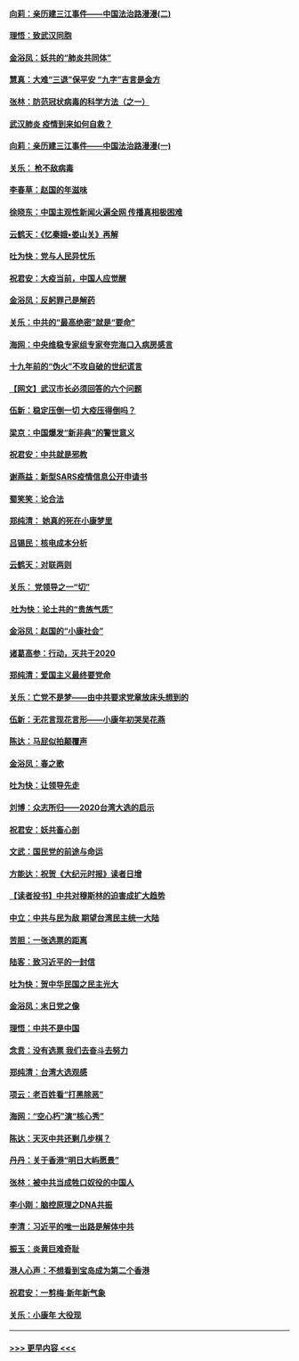 #### [向莉：亲历建三江事件——中国法治路漫漫(二)](../pages/nsc993/n11829102.md?t=01301931) 
#### [理悟：致武汉同胞](../pages/nsc993/n11831522.md?t=01301931) 
#### [金浴凤：妖共的“肺炎共同体”](../pages/nsc993/n11829448.md?t=01301931) 
#### [慧真：大难“三退”保平安 “九字”吉言是金方](../pages/nsc993/n11829501.md?t=01301931) 
#### [张林：防范冠状病毒的科学方法（之一）](../pages/nsc993/n11828618.md?t=01301931) 
#### [武汉肺炎 疫情到来如何自救？](../pages/nsc993/n11827632.md?t=01301931) 
#### [向莉：亲历建三江事件——中国法治路漫漫(一)](../pages/nsc993/n11827190.md?t=01301931) 
#### [关乐： 枪不敌病毒](../pages/nsc993/n11826746.md?t=01301931) 
#### [李春草：赵国的年滋味](../pages/nsc993/n11826321.md?t=01301931) 
#### [徐晓东：中国主观性新闻火遍全网 传播真相极困难](../pages/nsc993/n11826508.md?t=01301931) 
#### [云鹤天：《忆秦娥▪娄山关》再解](../pages/nsc993/n11824682.md?t=01301931) 
#### [吐为快：党与人民异忧乐](../pages/nsc993/n11824660.md?t=01301931) 
#### [祝君安：大疫当前，中国人应觉醒](../pages/nsc993/n11821946.md?t=01301931) 
#### [金浴凤：反躬罪己是解药](../pages/nsc993/n11820280.md?t=01301931) 
#### [关乐：中共的“最高绝密”就是“要命”](../pages/nsc993/n11816946.md?t=01301931) 
#### [海网：中央维稳专家组专家夸完海口入病房感言](../pages/nsc993/n11815138.md?t=01301931) 
#### [十九年前的“伪火”不攻自破的世纪谎言](../pages/nsc993/n11813238.md?t=01301931) 
#### [【网文】武汉市长必须回答的六个问题](../pages/nsc993/n11813848.md?t=01301931) 
#### [伍新：稳定压倒一切 大疫压得倒吗？](../pages/nsc993/n11812634.md?t=01301931) 
#### [梁京：中国爆发“新非典”的警世意义](../pages/nsc993/n11812554.md?t=01301931) 
#### [祝君安：中共就是邪教](../pages/nsc993/n11812431.md?t=01301931) 
#### [谢燕益：新型SARS疫情信息公开申请书](../pages/nsc993/n11808840.md?t=01301931) 
#### [蜀笑笑：论合法](../pages/nsc993/n11808064.md?t=01301931) 
#### [郑纯清： 她真的死在小康梦里](../pages/nsc993/n11806623.md?t=01301931) 
#### [吕锡民：核电成本分析](../pages/nsc993/n11806284.md?t=01301931) 
#### [云鹤天：对联两则](../pages/nsc993/n11805957.md?t=01301931) 
#### [关乐： 党领导之一“切”](../pages/nsc993/n11804505.md?t=01301931) 
#### [ 吐为快：论土共的“贵族气质”](../pages/nsc993/n11804490.md?t=01301931) 
#### [金浴凤：赵国的“小康社会”](../pages/nsc993/n11804452.md?t=01301931) 
#### [诸葛高参：行动，灭共于2020](../pages/nsc993/n11804120.md?t=01301931) 
#### [郑纯清：爱国主义最终要党命](../pages/nsc993/n11802197.md?t=01301931) 
#### [关乐：亡党不是梦——由中共要求党章放床头想到的](../pages/nsc993/n11802156.md?t=01301931) 
#### [伍新：无花言现花言形——小康年初哭吴花燕](../pages/nsc993/n11800044.md?t=01301931) 
#### [陈达：马屁似拍颠覆声](../pages/nsc993/n11800010.md?t=01301931) 
#### [金浴凤：春之歌](../pages/nsc993/n11797687.md?t=01301931) 
#### [吐为快：让领导先走](../pages/nsc993/n11797512.md?t=01301931) 
#### [刘博：众志所归——2020台湾大选的启示](../pages/nsc993/n11796878.md?t=01301931) 
#### [祝君安：妖共畜心剖](../pages/nsc993/n11794273.md?t=01301931) 
#### [文武：国民党的前途与命运](../pages/nsc993/n11794198.md?t=01301931) 
#### [方能达：祝贺《大纪元时报》读者日增](../pages/nsc993/n11793807.md?t=01301931) 
#### [【读者投书】中共对穆斯林的迫害成扩大趋势](../pages/nsc993/n11791371.md?t=01301931) 
#### [中立：中共与民为敌 期望台湾民主统一大陆](../pages/nsc993/n11790392.md?t=01301931) 
#### [苦胆：一张选票的距离](../pages/nsc993/n11788914.md?t=01301931) 
#### [陆客：致习近平的一封信](../pages/nsc993/n11788867.md?t=01301931) 
#### [吐为快：贺中华民国之民主光大](../pages/nsc993/n11788618.md?t=01301931) 
#### [金浴凤：末日党之像](../pages/nsc993/n11787475.md?t=01301931) 
#### [理悟：中共不是中国](../pages/nsc993/n11787463.md?t=01301931) 
#### [念贲：没有选票  我们去奋斗去努力](../pages/nsc993/n11787398.md?t=01301931) 
#### [郑纯清：台湾大选观感](../pages/nsc993/n11786210.md?t=01301931) 
#### [项云：老百姓看“打黑除恶”](../pages/nsc993/n11785398.md?t=01301931) 
#### [海网：“空心朽”演“核心秀”](../pages/nsc993/n11783874.md?t=01301931) 
#### [陈达：天灭中共还剩几步棋？](../pages/nsc993/n11783719.md?t=01301931) 
#### [丹丹：关于香港“明日大屿愿景”](../pages/nsc993/n11783273.md?t=01301931) 
#### [张林：被中共当成牲口奴役的中国人](../pages/nsc993/n11782397.md?t=01301931) 
#### [李小刚：脑控原理之DNA共振](../pages/nsc993/n11780962.md?t=01301931) 
#### [李清：习近平的唯一出路是解体中共](../pages/nsc993/n11780866.md?t=01301931) 
#### [振玉：炎黄巨难奇耻](../pages/nsc993/n11779632.md?t=01301931) 
#### [港人心声：不想看到宝岛成为第二个香港](../pages/nsc993/n11778817.md?t=01301931) 
#### [祝君安：一剪梅‧新年新气象](../pages/nsc993/n11776340.md?t=01301931) 
#### [关乐：小康年 大役现](../pages/nsc993/n11774213.md?t=01301931) 

----
#### [ >>> 更早内容 <<< ](../indexes/nsc993-earlier.md)
